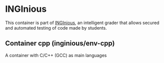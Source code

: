 INGInious
=========

This container is part of [INGInious](https://github.com/UCL-INGI/INGInious), an intelligent grader that allows secured and automated testing of code made by students.

Container cpp (inginious/env-cpp)
--------------------------------------------------------

A container with C/C++ (GCC) as main languages
